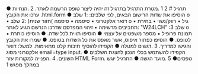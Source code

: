 תרגיל # 2
1 .מטרת התרגיל
בתרגיל זה יהיה ליצור טופס הרשמה לאתר.
2 .הנחיות
● ערכו את הקובץ .html.form
● הוסיפו את שדות הרישום הבאים, לפי שלבים:
 :1 שלב o
▪ דואר אלקטרוני
▪ סיסמה
▪ סיסמה )חזור שנית(
 :2 שלב o
▪ גיל
▪ רווק/נשוי
▪ בחירת תחביבים מרשימה
▪ זיהוי המפרסם שדרכו הנרשם הגיע לאתר: "W24LCH"
 :3 שלב o
▪ תמונת פרופיל
▪ מספר משפטים על עצמי
● הוסיפו תווית לכל שדה.
● הוסיפו כותרת לטופס.
● הוסיפו כפתור איפוס, אשר מאפס את כל השדות בטופס.
● שמרו את הקובץ והגישו למדריך.
3 .דגשים למטלה
● הקפידו להוסיף תיבות קלט מתאימות. למשל: דואר אלקטרוני מסוג email=type input.
● הקפידו להשתמש בכלי הנכון להצגת השלבים השונים.
4 .הפנייה למקורות עזר
HTML Form. טפסים●
5 .מועד הגשה
● התרגיל יוגש במהלך מפגש 1

